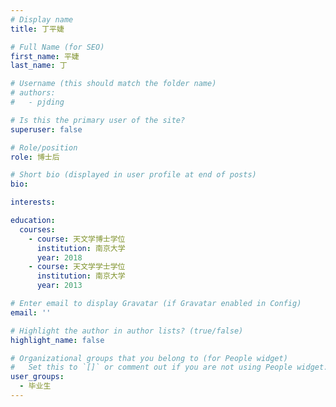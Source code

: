 ```yaml
---
# Display name
title: 丁平婕

# Full Name (for SEO)
first_name: 平婕
last_name: 丁

# Username (this should match the folder name)
# authors:
#   - pjding

# Is this the primary user of the site?
superuser: false

# Role/position
role: 博士后

# Short bio (displayed in user profile at end of posts)
bio: 

interests:

education:
  courses:
    - course: 天文学博士学位
      institution: 南京大学
      year: 2018
    - course: 天文学学士学位
      institution: 南京大学
      year: 2013

# Enter email to display Gravatar (if Gravatar enabled in Config)
email: ''

# Highlight the author in author lists? (true/false)
highlight_name: false

# Organizational groups that you belong to (for People widget)
#   Set this to `[]` or comment out if you are not using People widget.
user_groups:
  - 毕业生
---
```


